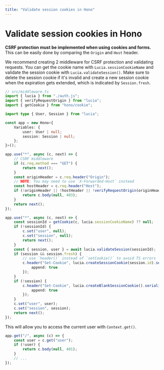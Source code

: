 ```yaml
---
title: "Validate session cookies in Hono"
---
```


# Validate session cookies in Hono

**CSRF protection must be implemented when using cookies and forms.** This can be easily done by comparing the `Origin` and `Host` header.

We recommend creating 2 middleware for CSRF protection and validating requests. You can get the cookie name with `Lucia.sessionCookieName` and validate the session cookie with `Lucia.validateSession()`. Make sure to delete the session cookie if it's invalid and create a new session cookie when the expiration gets extended, which is indicated by `Session.fresh`.

```ts
// src/middleware.ts
import { lucia } from "./auth.js";
import { verifyRequestOrigin } from "lucia";
import { getCookie } from "hono/cookie";

import type { User, Session } from "lucia";

const app = new Hono<{
	Variables: {
		user: User | null;
		session: Session | null;
	};
}>();

app.use("*", async (c, next) => {
	// CSRF middleware
	if (c.req.method === "GET") {
		return next();
	}
	const originHeader = c.req.header("Origin");
	// NOTE: You may need to use `X-Forwarded-Host` instead
	const hostHeader = c.req.header("Host");
	if (!originHeader || !hostHeader || !verifyRequestOrigin(originHeader, [hostHeader])) {
		return c.body(null, 403);
	}
	return next();
});

app.use("*", async (c, next) => {
	const sessionId = getCookie(c, lucia.sessionCookieName) ?? null;
	if (!sessionId) {
		c.set("user", null);
		c.set("session", null);
		return next();
	}
	const { session, user } = await lucia.validateSession(sessionId);
	if (session && session.fresh) {
		// use `header()` instead of `setCookie()` to avoid TS errors
		c.header("Set-Cookie", lucia.createSessionCookie(session.id).serialize(), {
			append: true
		});
	}
	if (!session) {
		c.header("Set-Cookie", lucia.createBlankSessionCookie().serialize(), {
			append: true
		});
	}
	c.set("user", user);
	c.set("session", session);
	return next();
});
```

This will allow you to access the current user with `Context.get()`.

```ts
app.get("/", async (c) => {
	const user = c.get("user");
	if (!user) {
		return c.body(null, 401);
	}
	// ...
});
```
